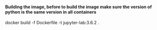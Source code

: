 #### Building the image, before to build the image make sure the version of python is the same version in all containers
docker build -f Dockerfile -t jupyter-lab:3.6.2 . 